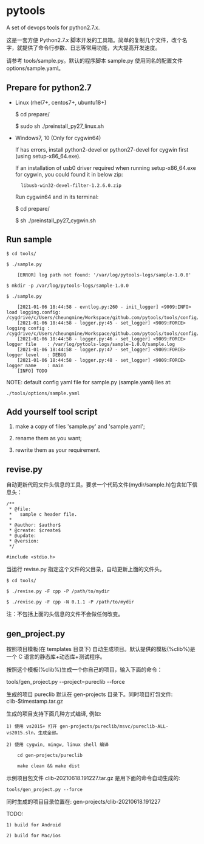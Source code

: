 # pytools

A set of devops tools for python2.7.x.

这是一套方便 Python2.7.x 脚本开发的工具箱。简单的复制几个文件，改个名字，就提供了命令行参数、日志等常用功能，大大提高开发速度。

请参考 tools/sample.py。默认的程序脚本 sample.py 使用同名的配置文件 options/sample.yaml。


## Prepare for python2.7

- Linux (rhel7+, centos7+, ubuntu18+)

	$ cd prepare/

	$ sudo sh ./preinstall_py27_linux.sh

- Windows7, 10 (Only for cygwin64)

	If has errors, install python2-devel or python27-devel for cygwin first (using setup-x86_64.exe).

	If an installation of usb0 driver required when running setup-x86_64.exe for cygwin, you could found it in below zip:

		libusb-win32-devel-filter-1.2.6.0.zip

	Run cygwin64 and in its terminal:

	$ cd prepare/

	$ sh ./preinstall_py27_cygwin.sh


## Run sample

	$ cd tools/

	$ ./sample.py

		[ERROR] log path not found: '/var/log/pytools-logs/sample-1.0.0'

	$ mkdir -p /var/log/pytools-logs/sample-1.0.0

	$ ./sample.py

		[2021-01-06 18:44:58 - evntlog.py:260 - init_logger] <9009:INFO> load logging.config: /cygdrive/c/Users/cheungmine/Workspace/github.com/pytools/tools/config/logger.config
		[2021-01-06 18:44:58 - logger.py:45 - set_logger] <9009:FORCE> logging config : /cygdrive/c/Users/cheungmine/Workspace/github.com/pytools/tools/config/logger.config
		[2021-01-06 18:44:58 - logger.py:46 - set_logger] <9009:FORCE> logger file    : /var/log/pytools-logs/sample-1.0.0/sample.log
		[2021-01-06 18:44:58 - logger.py:47 - set_logger] <9009:FORCE> logger level   : DEBUG
		[2021-01-06 18:44:58 - logger.py:48 - set_logger] <9009:FORCE> logger name    : main
		[INFO] TODO


NOTE: default config yaml file for sample.py (sample.yaml) lies at:

	./tools/options/sample.yaml


## Add yourself tool script

1) make a copy of files 'sample.py' and 'sample.yaml';

2) rename them as you want;

3) rewrite them as your requirement.

## revise.py

自动更新代码文件头信息的工具。要求一个代码文件(mydir/sample.h)包含如下信息头：


```
/**
 * @file:
 *   sample c header file.
 * 
 * @author: $author$
 * @create: $create$
 * @update:
 * @version:
 */

#include <stdio.h>

```

当运行 revise.py 指定这个文件的父目录，自动更新上面的文件头。

	$ cd tools/

	$ ./revise.py -F cpp -P /path/to/mydir

	$ ./revise.py -F cpp -N 0.1.1 -P /path/to/mydir

注：不包括上面的头信息的文件不会做任何改变。

## gen_project.py

按照项目模板(在 templates 目录下) 自动生成项目。默认提供的模板(%clib%)是一个 C 语言的静态库+动态库+测试程序。

按照这个模板(%clib%)生成一个你自己的项目，输入下面的命令：

  tools/gen_project.py --project=pureclib --force

生成的项目 pureclib 默认在 gen-projects 目录下。同时项目打包文件: clib-$timestamp.tar.gz 

生成的项目支持下面几种方式编译, 例如:

	1) 使用 vs2015+ 打开 gen-projects/pureclib/msvc/pureclib-ALL-vs2015.sln，生成全部。

	2) 使用 cygwin, mingw, linux shell 编译

		cd gen-projects/pureclib

		make clean && make dist

示例项目包文件 clib-20210618.191227.tar.gz 是用下面的命令自动生成的:

	tools/gen_project.py --force

同时生成的项目目录位置在: gen-projects/clib-20210618.191227

TODO:

    1) build for Android

	2) build for Mac/ios
